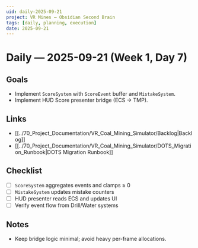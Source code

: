 ```yaml
---
uid: daily-2025-09-21
project: VR Mines — Obsidian Second Brain
tags: [daily, planning, execution]
date: 2025-09-21
---
```


# Daily — 2025-09-21 (Week 1, Day 7)

## Goals
- Implement `ScoreSystem` with `ScoreEvent` buffer and `MistakeSystem`.
- Implement HUD Score presenter bridge (ECS → TMP).

## Links
- [[../70_Project_Documentation/VR_Coal_Mining_Simulator/Backlog|Backlog]]
- [[../70_Project_Documentation/VR_Coal_Mining_Simulator/DOTS_Migration_Runbook|DOTS Migration Runbook]]

## Checklist
- [ ] `ScoreSystem` aggregates events and clamps ≥ 0
- [ ] `MistakeSystem` updates mistake counters
- [ ] HUD presenter reads ECS and updates UI
- [ ] Verify event flow from Drill/Water systems

## Notes
- Keep bridge logic minimal; avoid heavy per-frame allocations.



